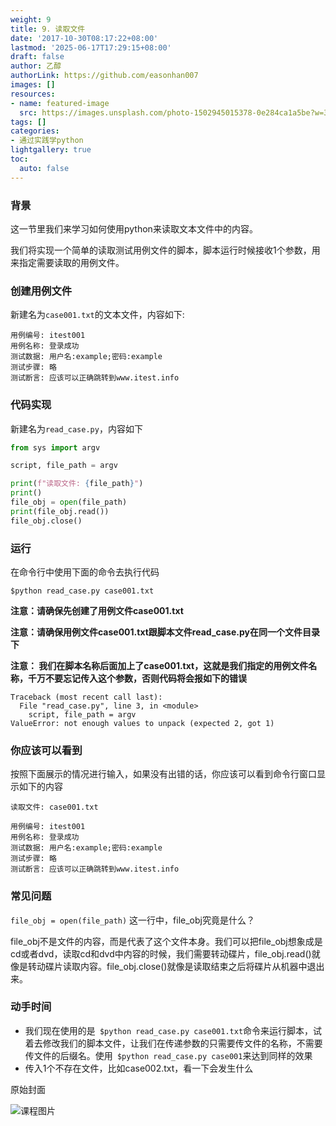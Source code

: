 ```yaml
---
weight: 9
title: 9. 读取文件
date: '2017-10-30T08:17:22+08:00'
lastmod: '2025-06-17T17:29:15+08:00'
draft: false
author: 乙醇
authorLink: https://github.com/easonhan007
images: []
resources:
- name: featured-image
  src: https://images.unsplash.com/photo-1502945015378-0e284ca1a5be?w=300
tags: []
categories:
- 通过实践学python
lightgallery: true
toc:
  auto: false
---
```




### 背景

这一节里我们来学习如何使用python来读取文本文件中的内容。

我们将实现一个简单的读取测试用例文件的脚本，脚本运行时候接收1个参数，用来指定需要读取的用例文件。

### 创建用例文件

新建名为```case001.txt```的文本文件，内容如下:

```
用例编号: itest001
用例名称: 登录成功
测试数据: 用户名:example;密码:example
测试步骤: 略
测试断言: 应该可以正确跳转到www.itest.info
```


### 代码实现

新建名为```read_case.py```，内容如下

```python
from sys import argv

script, file_path = argv

print(f"读取文件: {file_path}")
print()
file_obj = open(file_path)
print(file_obj.read())
file_obj.close()

```

### 运行

在命令行中使用下面的命令去执行代码

```
$python read_case.py case001.txt

```

**注意：请确保先创建了用例文件case001.txt**

**注意：请确保用例文件case001.txt跟脚本文件read_case.py在同一个文件目录下**

**注意： 我们在脚本名称后面加上了case001.txt，这就是我们指定的用例文件名称，千万不要忘记传入这个参数，否则代码将会报如下的错误**

```
Traceback (most recent call last):
  File "read_case.py", line 3, in <module>
    script, file_path = argv
ValueError: not enough values to unpack (expected 2, got 1)
```

### 你应该可以看到

按照下面展示的情况进行输入，如果没有出错的话，你应该可以看到命令行窗口显示如下的内容

```
读取文件: case001.txt

用例编号: itest001
用例名称: 登录成功
测试数据: 用户名:example;密码:example
测试步骤: 略
测试断言: 应该可以正确跳转到www.itest.info
```

### 常见问题

```file_obj = open(file_path)``` 这一行中，file_obj究竟是什么？

file_obj不是文件的内容，而是代表了这个文件本身。我们可以把file_obj想象成是cd或者dvd，读取cd和dvd中内容的时候，我们需要转动碟片，file_obj.read()就像是转动碟片读取内容。file_obj.close()就像是读取结束之后将碟片从机器中退出来。

### 动手时间

* 我们现在使用的是``` $python read_case.py case001.txt```命令来运行脚本，试着去修改我们的脚本文件，让我们在传递参数的只需要传文件的名称，不需要传文件的后缀名。使用``` $python read_case.py case001```来达到同样的效果
* 传入1个不存在文件，比如case002.txt，看一下会发生什么




原始封面

![课程图片](https://images.unsplash.com/photo-1502945015378-0e284ca1a5be?w=300)

